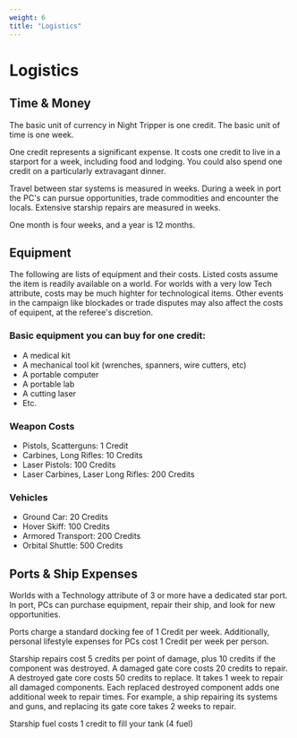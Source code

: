 ```yaml
---
weight: 6
title: "Logistics"
---
```


# Logistics

## Time & Money
The basic unit of currency in Night Tripper is one credit. The basic unit of time is one week.

One credit represents a significant expense. It costs one credit to live in a starport for a week, including food and lodging. You could also spend one credit on a particularly extravagant dinner.

Travel between star systems is measured in weeks. During a week in port the PC's can pursue opportunities, trade commodities and encounter the locals. Extensive starship repairs are measured in weeks. 

One month is four weeks, and a year is 12 months.

## Equipment
The following are lists of equipment and their costs. Listed costs assume the item is readily available on a world. For worlds with a very low Tech attribute, costs may be much highter for technological items. Other events in the campaign like blockades or trade disputes may also affect the costs of equipent, at the referee's discretion.

### Basic equipment you can buy for one credit:
* A medical kit
* A mechanical tool kit (wrenches, spanners, wire cutters, etc)
* A portable computer
* A portable lab
* A cutting laser
* Etc.

### Weapon Costs
* Pistols, Scatterguns: 1 Credit
* Carbines, Long Rifles: 10 Credits
* Laser Pistols: 100 Credits
* Laser Carbines, Laser Long Rifles: 200 Credits

### Vehicles
* Ground Car: 20 Credits
* Hover Skiff: 100 Credits
* Armored Transport: 200 Credits
* Orbital Shuttle: 500 Credits

## Ports &  Ship Expenses
Worlds with a Technology attribute of 3 or more have a dedicated star port. In port, PCs can purchase equipment, repair their ship, and look for new opportunities.

Ports charge a standard docking fee of 1 Credit per week. Additionally, personal lifestyle expenses for PCs cost 1 Credit per week per person.

Starship repairs cost 5 credits per point of damage, plus 10 credits if the component was destroyed. A damaged gate core costs 20 credits to repair. A destroyed gate core costs 50 credits to replace. It takes 1 week to repair all damaged components. Each replaced destroyed component adds one additional week to repair times. For example, a ship repairing its systems and guns, and replacing its gate core takes 2 weeks to repair.

Starship fuel costs 1 credit to fill your tank (4 fuel)